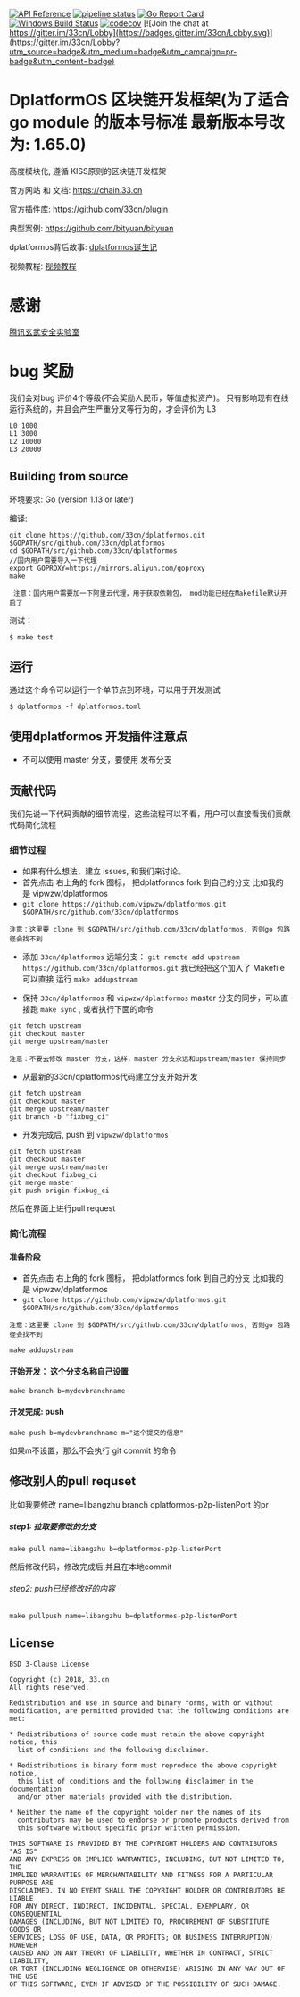 [![API Reference](
https://camo.githubusercontent.com/915b7be44ada53c290eb157634330494ebe3e30a/68747470733a2f2f676f646f632e6f72672f6769746875622e636f6d2f676f6c616e672f6764646f3f7374617475732e737667
)](https://godoc.org/github.com/33cn/dplatformos)
[![pipeline status](https://api.travis-ci.org/33cn/dplatformos.svg?branch=master)](https://travis-ci.org/33cn/dplatformos/)
[![Go Report Card](https://goreportcard.com/badge/github.com/33cn/dplatformos)](https://goreportcard.com/report/github.com/33cn/dplatformos)
 [![Windows Build Status](https://ci.appveyor.com/api/projects/status/github/33cn/dplatformos?svg=true&branch=master&passingText=Windows%20-%20OK&failingText=Windows%20-%20failed&pendingText=Windows%20-%20pending)](https://ci.appveyor.com/project/33cn/dplatformos)
[![codecov](https://codecov.io/gh/33cn/dplatformos/branch/master/graph/badge.svg)](https://codecov.io/gh/33cn/dplatformos) [![Join the chat at https://gitter.im/33cn/Lobby](https://badges.gitter.im/33cn/Lobby.svg)](https://gitter.im/33cn/Lobby?utm_source=badge&utm_medium=badge&utm_campaign=pr-badge&utm_content=badge)

# DplatformOS 区块链开发框架(为了适合go module 的版本号标准 最新版本号改为: 1.65.0)

高度模块化, 遵循 KISS原则的区块链开发框架

官方网站 和 文档: https://chain.33.cn

官方插件库: https://github.com/33cn/plugin

典型案例: https://github.com/bityuan/bityuan

dplatformos背后故事: [dplatformos诞生记](https://mp.weixin.qq.com/s/9g5ZFDKJi9uzR_NFxfeuAA)

视频教程: [视频教程](https://chain.33.cn/document/289)

# 感谢

[腾讯玄武安全实验室](https://github.com/33cn/dplatformos/issues?utf8=%E2%9C%93&q=label%3A%E8%85%BE%E8%AE%AF%E7%8E%84%E6%AD%A6%E5%AE%9E%E9%AA%8C%E5%AE%A4)

# bug 奖励

我们会对bug 评价4个等级(不会奖励人民币，等值虚拟资产)。
只有影响现有在线运行系统的，并且会产生严重分叉等行为的，才会评价为 L3

```
L0 1000
L1 3000
L2 10000
L3 20000
```

## Building from source

环境要求: Go (version 1.13 or later)

编译:

```shell
git clone https://github.com/33cn/dplatformos.git $GOPATH/src/github.com/33cn/dplatformos
cd $GOPATH/src/github.com/33cn/dplatformos
//国内用户需要导入一下代理
export GOPROXY=https://mirrors.aliyun.com/goproxy
make
```

```
 注意：国内用户需要加一下阿里云代理，用于获取依赖包， mod功能已经在Makefile默认开启了
```

测试：

```shell
$ make test
```

## 运行

通过这个命令可以运行一个单节点到环境，可以用于开发测试

```shell
$ dplatformos -f dplatformos.toml
```

## 使用dplatformos 开发插件注意点

* 不可以使用 master 分支，要使用 发布分支

## 贡献代码

我们先说一下代码贡献的细节流程，这些流程可以不看，用户可以直接看我们贡献代码简化流程

### 细节过程

* 如果有什么想法，建立 issues, 和我们来讨论。
* 首先点击 右上角的 fork 图标， 把dplatformos fork 到自己的分支 比如我的是 vipwzw/dplatformos
* `git clone https://github.com/vipwzw/dplatformos.git $GOPATH/src/github.com/33cn/dplatformos`

```
注意：这里要 clone 到 $GOPATH/src/github.com/33cn/dplatformos, 否则go 包路径会找不到
```

* 添加 `33cn/dplatformos` 远端分支： `git remote add upstream https://github.com/33cn/dplatformos.git`  我已经把这个加入了 Makefile 可以直接 运行 `make addupstream` 

* 保持 `33cn/dplatformos` 和 `vipwzw/dplatformos` master 分支的同步，可以直接跑 `make sync` , 或者执行下面的命令

```
git fetch upstream
git checkout master
git merge upstream/master
```
```
注意：不要去修改 master 分支，这样，master 分支永远和upstream/master 保持同步
```

* 从最新的33cn/dplatformos代码建立分支开始开发

```
git fetch upstream
git checkout master
git merge upstream/master
git branch -b "fixbug_ci"
```

* 开发完成后, push 到 `vipwzw/dplatformos`

```
git fetch upstream
git checkout master
git merge upstream/master
git checkout fixbug_ci
git merge master
git push origin fixbug_ci
```

然后在界面上进行pull request

### 简化流程

#### 准备阶段

* 首先点击 右上角的 fork 图标， 把dplatformos fork 到自己的分支 比如我的是 vipwzw/dplatformos
* `git clone https://github.com/vipwzw/dplatformos.git $GOPATH/src/github.com/33cn/dplatformos`

```
注意：这里要 clone 到 $GOPATH/src/github.com/33cn/dplatformos, 否则go 包路径会找不到
```

```
make addupstream
```

#### 开始开发： 这个分支名称自己设置

```
make branch b=mydevbranchname
```

#### 开发完成: push 

```
make push b=mydevbranchname m="这个提交的信息"
```

如果m不设置，那么不会执行 git commit 的命令

## 修改别人的pull requset

比如我要修改 name=libangzhu branch dplatformos-p2p-listenPort 的pr

##### step1: 拉取要修改的分支

```
make pull name=libangzhu b=dplatformos-p2p-listenPort
```

然后修改代码，修改完成后,并且在本地commit

###### step2: push已经修改好的内容

```
make pullpush name=libangzhu b=dplatformos-p2p-listenPort
```

## License

```
BSD 3-Clause License

Copyright (c) 2018, 33.cn
All rights reserved.

Redistribution and use in source and binary forms, with or without
modification, are permitted provided that the following conditions are met:

* Redistributions of source code must retain the above copyright notice, this
  list of conditions and the following disclaimer.

* Redistributions in binary form must reproduce the above copyright notice,
  this list of conditions and the following disclaimer in the documentation
  and/or other materials provided with the distribution.

* Neither the name of the copyright holder nor the names of its
  contributors may be used to endorse or promote products derived from
  this software without specific prior written permission.

THIS SOFTWARE IS PROVIDED BY THE COPYRIGHT HOLDERS AND CONTRIBUTORS "AS IS"
AND ANY EXPRESS OR IMPLIED WARRANTIES, INCLUDING, BUT NOT LIMITED TO, THE
IMPLIED WARRANTIES OF MERCHANTABILITY AND FITNESS FOR A PARTICULAR PURPOSE ARE
DISCLAIMED. IN NO EVENT SHALL THE COPYRIGHT HOLDER OR CONTRIBUTORS BE LIABLE
FOR ANY DIRECT, INDIRECT, INCIDENTAL, SPECIAL, EXEMPLARY, OR CONSEQUENTIAL
DAMAGES (INCLUDING, BUT NOT LIMITED TO, PROCUREMENT OF SUBSTITUTE GOODS OR
SERVICES; LOSS OF USE, DATA, OR PROFITS; OR BUSINESS INTERRUPTION) HOWEVER
CAUSED AND ON ANY THEORY OF LIABILITY, WHETHER IN CONTRACT, STRICT LIABILITY,
OR TORT (INCLUDING NEGLIGENCE OR OTHERWISE) ARISING IN ANY WAY OUT OF THE USE
OF THIS SOFTWARE, EVEN IF ADVISED OF THE POSSIBILITY OF SUCH DAMAGE.
```
